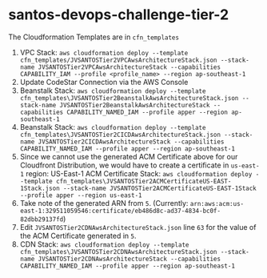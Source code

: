 # santos-devops-challenge-tier-2

The Cloudformation Templates are in `cfn_templates`

1. VPC Stack: `aws cloudformation deploy --template cfn_templates/JVSANTOSTier2VPCAwsArchitectureStack.json --stack-name JVSANTOSTier2VPCAwsArchitectureStack --capabilities CAPABILITY_IAM --profile <profile_name> --region ap-southeast-1`
2. Update CodeStar Connection via the AWS Console
3. Beanstalk Stack: `aws cloudformation deploy --template cfn_templates\JVSANTOSTier2BeanstalkAwsArchitectureStack.json --stack-name JVSANTOSTier2BeanstalkAwsArchitectureStack --capabilities CAPABILITY_NAMED_IAM --profile apper --region ap-southeast-1`
4. Beanstalk Stack: `aws cloudformation deploy --template cfn_templates\JVSANTOSTier2CICDAwsArchitectureStack.json --stack-name JVSANTOSTier2CICDAwsArchitectureStack --capabilities CAPABILITY_NAMED_IAM --profile apper --region ap-southeast-1`
5. Since we cannot use the generated ACM Certificate above for our Cloudfront Distribution, we would have to create a certificate in `us-east-1` region: US-East-1 ACM Certificate Stack: `aws cloudformation deploy --template cfn_templates\JVSANTOSTier2ACMCertificateUS-EAST-1Stack.json --stack-name JVSANTOSTier2ACMCertificateUS-EAST-1Stack  --profile apper --region us-east-1`
6. Take note of the generated ARN from `5`. (Currently: `arn:aws:acm:us-east-1:329511059546:certificate/eb486d8c-ad37-4834-bc0f-82dbb29137fd`)
7. Edit `JVSANTOSTier2CDNAwsArchitectureStack.json` line `63` for the value of the ACM Certificate generated in `5`.
8. CDN Stack: `aws cloudformation deploy --template cfn_templates\JVSANTOSTier2CDNAwsArchitectureStack.json --stack-name JVSANTOSTier2CDNAwsArchitectureStack --capabilities CAPABILITY_NAMED_IAM --profile apper --region ap-southeast-1`